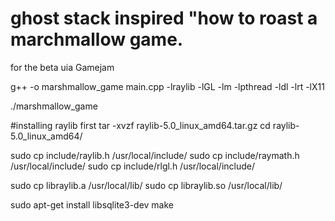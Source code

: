 # ghost stack inspired "how to roast a marchmallow game.
for the beta uia Gamejam

g++ -o marshmallow_game main.cpp -lraylib -lGL -lm -lpthread -ldl -lrt -lX11

./marshmallow_game

#installing raylib first
tar -xvzf raylib-5.0_linux_amd64.tar.gz
cd raylib-5.0_linux_amd64/

sudo cp include/raylib.h /usr/local/include/
sudo cp include/raymath.h /usr/local/include/
sudo cp include/rlgl.h /usr/local/include/

sudo cp libraylib.a /usr/local/lib/
sudo cp libraylib.so /usr/local/lib/

sudo apt-get install libsqlite3-dev make